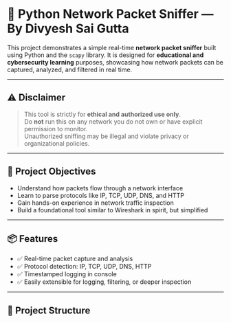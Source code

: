 # 🧪 Python Network Packet Sniffer — By Divyesh Sai Gutta

This project demonstrates a simple real-time **network packet sniffer** built using Python and the `scapy` library. It is designed for **educational and cybersecurity learning** purposes, showcasing how network packets can be captured, analyzed, and filtered in real time.

---

## ⚠️ Disclaimer

> This tool is strictly for **ethical and authorized use only**.  
> Do **not** run this on any network you do not own or have explicit permission to monitor.  
> Unauthorized sniffing may be illegal and violate privacy or organizational policies.

---

## 🎯 Project Objectives

- Understand how packets flow through a network interface
- Learn to parse protocols like IP, TCP, UDP, DNS, and HTTP
- Gain hands-on experience in network traffic inspection
- Build a foundational tool similar to Wireshark in spirit, but simplified

---

## 📦 Features

- ✅ Real-time packet capture and analysis
- ✅ Protocol detection: IP, TCP, UDP, DNS, HTTP
- ✅ Timestamped logging in console
- ✅ Easily extensible for logging, filtering, or deeper inspection

---

## 📁 Project Structure

